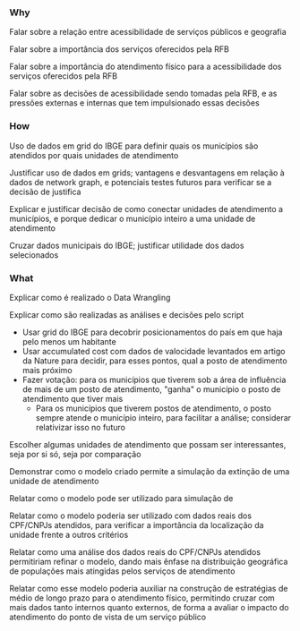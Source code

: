 ### Why

Falar sobre a relação entre acessibilidade de serviços públicos e geografia

Falar sobre a importância dos serviços oferecidos pela RFB

Falar sobre a importância do atendimento físico para a acessibilidade dos serviços oferecidos pela RFB

Falar sobre as decisões de acessibilidade sendo tomadas pela RFB, e as pressões externas e internas que tem impulsionado essas decisões 

### How

Uso de dados em grid do IBGE para definir quais os municípios são atendidos por quais unidades de atendimento

Justificar uso de dados em grids; vantagens e desvantagens em relação à dados de network graph, e potenciais testes futuros para verificar se a decisão de justifica

Explicar e justificar decisão de como conectar unidades de atendimento a municípios, e porque dedicar o município inteiro a uma unidade de atendimento

Cruzar dados municipais do IBGE; justificar utilidade dos dados selecionados

### What

Explicar como é realizado o Data Wrangling

Explicar como são realizadas as análises e decisões pelo script

- Usar grid do IBGE para decobrir posicionamentos do país em que haja pelo menos um habitante
- Usar accumulated cost com dados de valocidade levantados em artigo da Nature para decidir, para esses pontos, qual a posto de atendimento mais próximo
- Fazer votação: para os municípios que tiverem sob a área de influência de mais de um posto de atendimento, "ganha" o município o posto de atendimento que tiver mais 
  - Para os municípios que tiverem postos de atendimento, o posto sempre atende o município inteiro, para facilitar a análise; considerar relativizar isso no futuro

Escolher algumas unidades de atendimento que possam ser interessantes, seja por si só, seja por comparação

Demonstrar como o modelo criado permite a simulação da extinção de uma unidade de atendimento

Relatar como o modelo pode ser utilizado para simulação de 

Relatar como o modelo poderia ser utilizado com dados reais dos CPF/CNPJs atendidos, para verificar a importância da localização da unidade frente a outros critérios

Relatar como uma análise dos dados reais do CPF/CNPJs atendidos permitiriam refinar o modelo, dando mais ênfase na distribuição geográfica de populações mais atingidas pelos serviços de atendimento

Relatar como esse modelo poderia auxiliar na construção de estratégias de médio de longo prazo para o atendimento físico, permitindo cruzar com mais dados tanto internos quanto externos, de forma a avaliar o impacto do atendimento do ponto de vista de um serviço público
